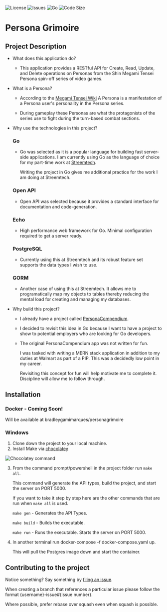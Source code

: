 ![License](https://img.shields.io/github/license/bradleyGamiMarques/PersonaGrimoire?style=plastic)
![Issues](https://img.shields.io/github/issues/bradleyGamiMarques/PersonaGrimoire?style=plastic)
![Go](https://img.shields.io/github/go-mod/go-version/bradleyGamiMarques/PersonaGrimoire?style=plastic)
![Code Size](https://img.shields.io/github/languages/code-size/bradleyGamiMarques/PersonaGrimoire?style=plastic)
# Persona Grimoire

## Project Description
* What does this application do?
  * This application provides a RESTful API for Create, Read, Update, and Delete operations on Personas from the Shin Megami Tensei Persona spin-off series of video games.

* What is a Persona?
  * According to the [Megami Tensei Wiki](https://megamitensei.fandom.com/wiki/Persona_(concept)) A Persona is a manifestation of a Persona user's personality in the Persona series.

  * During gameplay these Personas are what the protagonists of the series use to fight during the turn-based combat sections.

* Why use the technologies in this project?
  ### Go
   * Go was selected as it is a popular language for building fast server-side applications. I am currently using Go as the language of choice for my part-time work at [Streemtech](https://github.com/streemtech).

      Writing the project in Go gives me additional practice for the work I am doing at Streemtech.
      
      
  ### Open API
   * Open API was selected because it provides a standard interface for documentation and code-generation.
  
  ### Echo
   * High performance web framework for Go. Minimal configuration required to get a server ready.

  ### PostgreSQL
  * Currently using this at Streemtech and its robust feature set supports the data types I wish to use.

  ### GORM
  * Another case of using this at Streemtech. It allows me to programatically map my objects to tables thereby reducing the mental load for creating and managing my databases.

* Why build this project?
  * I already have a project called [PersonaCompendium](https://github.com/bradleyGamiMarques/PersonaCompendium).
  * I decided to revisit this idea in Go because I want to have a project to show to potential employers who are looking for Go developers.
  * The original PersonaCompendium app was not written for fun.
  
    I was tasked with writing a MERN stack application in addition to my duties at Walmart as part of a PIP. This was a decidedly low point in my career.
    
    Revisiting this concept for fun will help motivate me to complete it. Discipline will allow me to follow through.

## Installation
### Docker - Coming  Soon! 
  Will be available at bradleygamimarques/personagrimoire
### Windows
 1. Clone down the project to your local machine.
 2. Install Make via [chocolatey](https://chocolatey.org/install)


 ![Chocolatey command](https://www.technewstoday.com/wp-content/uploads/2021/11/install-choco-make.webp)
 
 3. From the command prompt/powershell in the project folder run `make all`.
 
    This command will generate the API types, build the project, and start the server on PORT 5000.
    
    If you want to take it step by step here are the other commands that are run when `make all` is used.

    `make gen` - Generates the API Types.

    `make build` - Builds the executable.

    `make run` - Runs the executable. Starts the server on PORT 5000.
    
4. In another terminal run docker-compose -f docker-compose.yaml up.

   This will pull the Postgres image down and start the container.

## Contributing to the project
Notice something? Say something by [filing an issue](https://github.com/bradleyGamiMarques/PersonaGrimoire/issues/new).

When creating a branch that references a particular issue please follow the format {username}-issue#{issue number}.

Where possible, prefer rebase over squash even when squash is possible.
